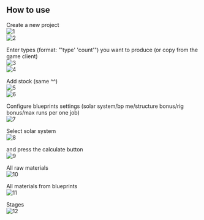 ## How to use

Create a new project\
![1](../docs/examples/example_01.png)\
![2](../docs/examples/example_02.png)

Enter types (format: "'type' 'count'") you want to produce (or copy from the game client)\
![3](../docs/examples/example_03.png)\
![4](../docs/examples/example_04.png)

Add stock (same ^^)\
![5](../docs/examples/example_05.png)\
![6](../docs/examples/example_06.png)

Configure blueprints settings (solar system/bp me/structure bonus/rig bonus/max runs per one job)\
![7](../docs/examples/example_07.png)

Select solar system\
![8](../docs/examples/example_08.png)

and press the calculate button\
![9](../docs/examples/example_09.png)

All raw materials\
![10](../docs/examples/example_10.png)

All materials from blueprints\
![11](../docs/examples/example_11.png)

Stages\
![12](../docs/examples/example_12.png)
